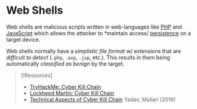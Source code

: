 
# Web Shells
Web shells are malicious scripts written in web-languages like [PHP](/coding/languages/PHP.md) and [JavaScript](/coding/languages/JS.md) which allows the attacker to *maintain access/ [persistence](/cybersecurity/TTPs/persistence) on a target device.

Web shells normally have a *simplistic file format* w/ extensions that are *difficult to detect* (`.php`, `.asp`, `.jsp`, etc.). This results in them being automatically *classified as benign* by the target.

> [!Resources]
> - [TryHackMe: Cyber Kill Chain](https://tryhackme.com/room/cyberkillchainzmt)
> - [Lockheed Martin: Cyber Kill Chain](https://www.lockheedmartin.com/en-us/capabilities/cyber/cyber-kill-chain.html)
> - [Technical Aspects of Cyber Kill Chain](https://arxiv.org/pdf/1606.03184.pdf) Yadav, Mallari (2016)
